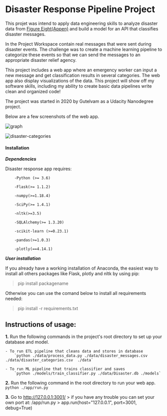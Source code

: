 # Disaster Response Pipeline Project

This projet was intend to apply data engineering skills to analyze disaster data from [Figure Eight(Appen)](https://appen.com/figure-eight-is-now-appen/) and build a model for an API that classifies disaster messages.

In the Project Workspace contain real messages that were sent during disaster events. The challenge was to create a machine learning pipeline to categorize these events so that we can send the messages to an appropriate disaster relief agency.

This project includes a web app where an emergency worker can input a new message and get classification results in several categories. The web app also display visualizations of the data. This project will show off my software skills, including my ability to create basic data pipelines write clean and  organized code!

The project was started in 2020 by Gutelvam as a Udacity Nanodegree project.

Below are a few screenshots of the web app.

![graph](https://lh3.googleusercontent.com/pw/ACtC-3cXtSCG4s-MB2D-3W3l4QtSC40sq7esqZU-Ovq02QgeSebROtyjIcQsa6Mqhra00oyajCxKDcnGGLmStrWowcXAhpydPXrz8TGqAVoKJu98PzUZlSjiFR2PilmyIZuNhmApoV_BghIKK32AU-nwfDLt=w1218-h937-no?authuser=0)

![disaster-categories](https://lh3.googleusercontent.com/pw/ACtC-3dpqow-QKudII_1PJnUXDaT4JYvupuYApFzzFTFvPAbZEc55_F3nmV3EZksLLrzCSLoaCcbNp_6gckk8DQXanDVlMEwhKg2A1Hhr9SfvX25SdLH8plH2Frx8MH76gfPLynxR_3NW7zOKJrjXzPraPmV=w1032-h924-no?authuser=0)


<h4>Installation</h4>


***Dependencies***


Disaster response app requires:

        -Python (>= 3.6)

        -Flask(>= 1.1.2)
	
	    -numpy(>=1.18.4)

        -SciPy(>= 1.4.1)

	    -nltk(>=3.5)

        -SQLAlchemy(>= 1.3.20)

        -scikit-learn (>=0.23.1)

        -pandas(>=1.0.3)
	
	    -plotly(==4.14.1)

***User installation***


If you already have a working installation of  Anaconda, the easiest way to install all others packages like Flask, plotly and nltk by using pip:
 >pip install packagename

Otherwise you can use the comand below to install all requirements needed: 
 >pip install -r requirements.txt 

## Instructions of usage:
**1.** Run the following commands in the project's root directory to set up your database and model.

    - To run ETL pipeline that cleans data and stores in database
        `python ./data/process_data.py ./data/disaster_messages.csv ./data/disaster_categories.csv  ./data`

    - To run ML pipeline that trains classifier and saves
        `python ./models/train_classifier.py ./data/Disaster.db ./models`

**2.** Run the following command in the root directory to run your web app.
    `python ./app/run.py`

**3.** Go to http://127.0.0.1:3001/
	> if you have any trouble you can set your own port at: /app/run.py
	> app.run(host="127.0.0.1", port=3001, debug=True)
